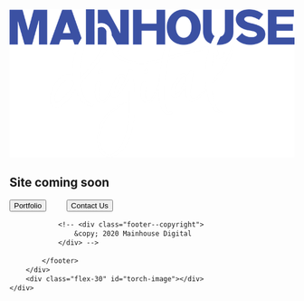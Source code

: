 <!DOCTYPE html>
<html lang="en">
<head>
    <!-- Google Tag Manager -->
        <meta name="description" content="Mainhouse Digital are a Melbourne-based marketing and web development agency.">
        <script>
            (function(w,d,s,l,i){w[l]=w[l]||[];w[l].push({'gtm.start':
                new Date().getTime(),event:'gtm.js'});var f=d.getElementsByTagName(s)[0],
                j=d.createElement(s),dl=l!='dataLayer'?'&l='+l:'';j.async=true;j.src=
                'https://www.googletagmanager.com/gtm.js?id='+i+dl;f.parentNode.insertBefore(j,f);
                })(window,document,'script','dataLayer','GTM-PCQW5LS');
        </script>
    <!-- End Google Tag Manager -->
    <meta charset="UTF-8">
    <meta name="viewport" content="width=device-width, initial-scale=1.0">
    <meta http-equiv="X-UA-Compatible" content="ie=edge">
    <title>Mainhouse Digital</title>
    <link href="https://fonts.googleapis.com/css2?family=Montserrat:wght@400;600&display=swap" rel="stylesheet">
    <link rel="stylesheet" href="./css/style.css?v=0.0.1">    
</head>
<body>
    <script src="./bundle.js"></script>
    <div class="flex-row flex-nowrap flex-collapse-tab-port vh100">
        <div class="flex-70 height-full">
            <div class="stripe__first">
                <div class="logo">
                    <img src="./images/mainhouse-digital-logo-white.png" alt="Mainhouse Digital logo">
                </div>
            </div>
            <div class="stripe__second">
                <h2>Site coming soon</h2>
            </div>
            <footer class="stripe__third flex-row flex-centered">
                <!-- <button class="btn" onclick="location.href = 'mailto:contact@mainhouse.com.au';">Contact Us</button> -->
                <button class="btn cursor btn--transparent" style="margin-right: 2rem;" onclick="window.open('https:\/\/www.annarobinson.com.au', '_blank');">Portfolio</button>
                <button class="btn cursor btn--transparent" onclick="window.open('mailto:contact@mainhouse.com.au', '_blank');">Contact Us</button>
                               
                
                <!-- <div class="footer--copyright">
                    &copy; 2020 Mainhouse Digital
                </div> -->
                
            </footer>
        </div>
        <div class="flex-30" id="torch-image"></div>
    </div>
</body>
</html>